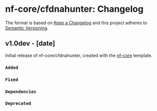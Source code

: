 # nf-core/cfdnahunter: Changelog

The format is based on [Keep a Changelog](https://keepachangelog.com/en/1.0.0/)
and this project adheres to [Semantic Versioning](https://semver.org/spec/v2.0.0.html).

## v1.0dev - [date]

Initial release of nf-core/cfdnahunter, created with the [nf-core](https://nf-co.re/) template.

### `Added`

### `Fixed`

### `Dependencies`

### `Deprecated`
